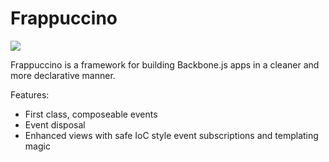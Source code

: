 # Frappuccino

![](http://f.cl.ly/items/0u1z0w3P2c3v0f3y472j/frap.jpg)

Frappuccino is a framework for building Backbone.js apps in a cleaner and more declarative manner.

Features:

- First class, composeable events
- Event disposal
- Enhanced views with safe IoC style event subscriptions and templating magic

